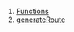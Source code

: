 

1. [Functions](router/router-library.html#functions)
2. [generateRoute](router/generateRoute.html)

